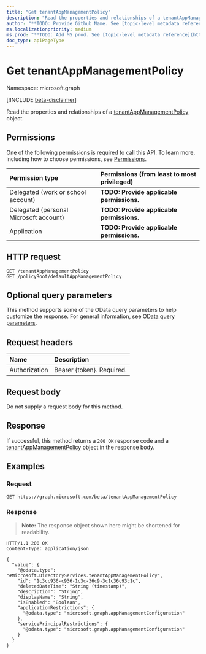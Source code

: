 ```yaml
---
title: "Get tenantAppManagementPolicy"
description: "Read the properties and relationships of a tenantAppManagementPolicy object."
author: "**TODO: Provide Github Name. See [topic-level metadata reference](https://msgo.azurewebsites.net/add/document/guidelines/metadata.html#topic-level-metadata)**"
ms.localizationpriority: medium
ms.prod: "**TODO: Add MS prod. See [topic-level metadata reference](https://msgo.azurewebsites.net/add/document/guidelines/metadata.html#topic-level-metadata)**"
doc_type: apiPageType
---
```


# Get tenantAppManagementPolicy
Namespace: microsoft.graph

[!INCLUDE [beta-disclaimer](../../includes/beta-disclaimer.md)]

Read the properties and relationships of a [tenantAppManagementPolicy](../resources/tenantappmanagementpolicy.md) object.

## Permissions
One of the following permissions is required to call this API. To learn more, including how to choose permissions, see [Permissions](/graph/permissions-reference).

|Permission type|Permissions (from least to most privileged)|
|:---|:---|
|Delegated (work or school account)|**TODO: Provide applicable permissions.**|
|Delegated (personal Microsoft account)|**TODO: Provide applicable permissions.**|
|Application|**TODO: Provide applicable permissions.**|

## HTTP request

<!-- {
  "blockType": "ignored"
}
-->
``` http
GET /tenantAppManagementPolicy
GET /policyRoot/defaultAppManagementPolicy
```

## Optional query parameters
This method supports some of the OData query parameters to help customize the response. For general information, see [OData query parameters](/graph/query-parameters).

## Request headers
|Name|Description|
|:---|:---|
|Authorization|Bearer {token}. Required.|

## Request body
Do not supply a request body for this method.

## Response

If successful, this method returns a `200 OK` response code and a [tenantAppManagementPolicy](../resources/tenantappmanagementpolicy.md) object in the response body.

## Examples

### Request
<!-- {
  "blockType": "request",
  "name": "get_tenantappmanagementpolicy"
}
-->
``` http
GET https://graph.microsoft.com/beta/tenantAppManagementPolicy
```


### Response
>**Note:** The response object shown here might be shortened for readability.
<!-- {
  "blockType": "response",
  "truncated": true,
  "@odata.type": "Microsoft.DirectoryServices.tenantAppManagementPolicy"
}
-->
``` http
HTTP/1.1 200 OK
Content-Type: application/json

{
  "value": {
    "@odata.type": "#Microsoft.DirectoryServices.tenantAppManagementPolicy",
    "id": "1c3cc936-c936-1c3c-36c9-3c1c36c93c1c",
    "deletedDateTime": "String (timestamp)",
    "description": "String",
    "displayName": "String",
    "isEnabled": "Boolean",
    "applicationRestrictions": {
      "@odata.type": "microsoft.graph.appManagementConfiguration"
    },
    "servicePrincipalRestrictions": {
      "@odata.type": "microsoft.graph.appManagementConfiguration"
    }
  }
}
```

